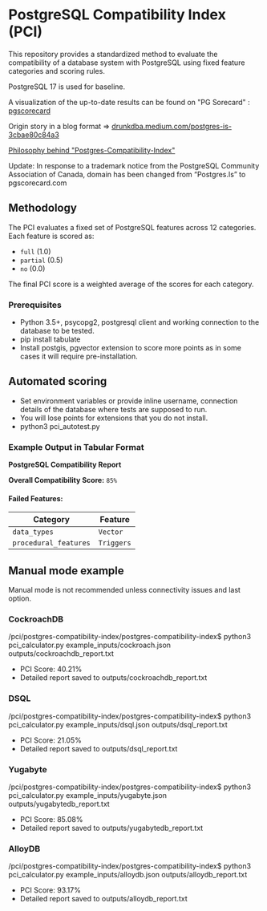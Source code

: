 # PostgreSQL Compatibility Index (PCI)

This repository provides a standardized method to evaluate the compatibility of a database system with PostgreSQL using fixed feature categories and scoring rules.

PostgreSQL 17 is used for baseline.

A visualization of the up-to-date results can be found on "PG Sorecard"  :  [pgscorecard](https://pgscorecard.com/)

Origin story in a blog format => [drunkdba.medium.com/postgres-is-3cbae80c84a3](https://drunkdba.medium.com/postgres-is-3cbae80c84a3?source=friends_link&sk=995c021ce85ca67a3494551a1efb3de9)

[Philosophy behind "Postgres-Compatibility-Index"](https://drunkdba.medium.com/the-making-of-postgres-is-5034c0dc4639?source=friends_link&sk=701e1db2c908fb22d3afdc8dc41f0f2e)

Update: In response to a trademark notice from the PostgreSQL Community Association of Canada, domain has been changed from “Postgres.Is” to pgscorecard.com

## Methodology

The PCI evaluates a fixed set of PostgreSQL features across 12 categories. Each feature is scored as:
- `full` (1.0)
- `partial` (0.5)
- `no` (0.0)

The final PCI score is a weighted average of the scores for each category.


### Prerequisites
- Python 3.5+, psycopg2, postgresql client and working connection to the database to be tested. 
- pip install tabulate
- Install postgis, pgvector extension to score more points as in some cases it will require pre-installation.

## Automated scoring
- Set environment variables or provide inline username, connection details of the database where tests are supposed to run.
- You will lose points for extensions that you do not install. 
- python3 pci_autotest.py

### Example Output in Tabular Format

**PostgreSQL Compatibility Report**

**Overall Compatibility Score:** `85%`

#### Failed Features:

| **Category**          | **Feature**         |
|------------------------|---------------------|
| `data_types`          | `Vector`            |
| `procedural_features` | `Triggers`          |


## Manual mode example

Manual mode is not recommended unless connectivity issues and last option.

### CockroachDB
/pci/postgres-compatibility-index/postgres-compatibility-index$ python3 pci_calculator.py example_inputs/cockroach.json outputs/cockroachdb_report.txt
- PCI Score: 40.21%
- Detailed report saved to outputs/cockroachdb_report.txt

### DSQL
/pci/postgres-compatibility-index/postgres-compatibility-index$ python3 pci_calculator.py example_inputs/dsql.json outputs/dsql_report.txt
- PCI Score: 21.05%
- Detailed report saved to outputs/dsql_report.txt

### Yugabyte
/pci/postgres-compatibility-index/postgres-compatibility-index$ python3 pci_calculator.py example_inputs/yugabyte.json outputs/yugabytedb_report.txt
- PCI Score: 85.08%
- Detailed report saved to outputs/yugabytedb_report.txt

### AlloyDB
/pci/postgres-compatibility-index/postgres-compatibility-index$ python3 pci_calculator.py example_inputs/alloydb.json outputs/alloydb_report.txt
- PCI Score: 93.17%
- Detailed report saved to outputs/alloydb_report.txt
